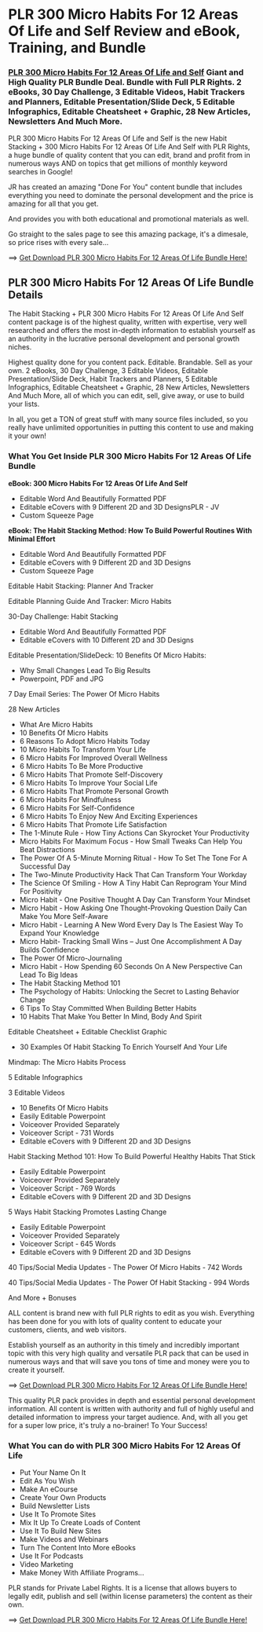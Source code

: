 # PLR 300 Micro Habits For 12 Areas Of Life and Self Review and eBook, Training, and Bundle

### [PLR 300 Micro Habits For 12 Areas Of Life and Self](https://jvupsell.com/2025/02/plr-300-micro-habits-for-12-areas-of-life/) Giant and High Quality PLR Bundle Deal. Bundle with Full PLR Rights. 2 eBooks, 30 Day Challenge, 3 Editable Videos, Habit Trackers and Planners, Editable Presentation/Slide Deck, 5 Editable Infographics, Editable Cheatsheet + Graphic, 28 New Articles, Newsletters And Much More.

PLR 300 Micro Habits For 12 Areas Of Life and Self is the new Habit Stacking + 300 Micro Habits For 12 Areas Of Life And Self with PLR Rights, a huge bundle of quality content that you can edit, brand and profit from in numerous ways AND on topics that get millions of monthly keyword searches in Google!

JR has created an amazing "Done For You" content bundle that includes everything you need to dominate the personal development and the price is amazing for all that you get.

And provides you with both educational and promotional materials as well. 

Go straight to the sales page to see this amazing package, it's a dimesale, so price rises with every sale...

==> [Get Download PLR 300 Micro Habits For 12 Areas Of Life Bundle Here!](https://warriorplus.com/o2/a/sbkb462/0)


## PLR 300 Micro Habits For 12 Areas Of Life Bundle Details

The Habit Stacking + PLR 300 Micro Habits For 12 Areas Of Life And Self content package is of the highest quality, written with expertise, very well researched and offers the most in-depth information to establish yourself as an authority in the lucrative personal development and personal growth niches.

Highest quality done for you content pack. Editable. Brandable. Sell as your own. 2 eBooks, 30 Day Challenge, 3 Editable Videos, Editable Presentation/Slide Deck, Habit Trackers and Planners, 5 Editable Infographics, Editable Cheatsheet + Graphic, 28 New Articles, Newsletters And Much More, all of which you can edit, sell, give away, or use to build your lists.

In all, you get a TON of great stuff with many source files included, so you really have unlimited opportunities in putting this content to use and making it your own!

### What You Get Inside PLR 300 Micro Habits For 12 Areas Of Life Bundle

**eBook: 300 Micro Habits For 12 Areas Of Life And Self**
- Editable Word And Beautifully Formatted PDF
- Editable eCovers with 9 Different 2D and 3D DesignsPLR - JV
- Custom Squeeze Page

**eBook: The Habit Stacking Method: How To Build Powerful Routines With Minimal Effort**
- Editable Word And Beautifully Formatted PDF
- Editable eCovers with 9 Different 2D and 3D Designs
- Custom Squeeze Page

Editable Habit Stacking: Planner And Tracker

Editable Planning Guide And Tracker: Micro Habits

30-Day Challenge: Habit Stacking
- Editable Word And Beautifully Formatted PDF
- Editable eCovers with 10 Different 2D and 3D Designs

Editable Presentation/SlideDeck: 10 Benefits Of Micro Habits:
- Why Small Changes Lead To Big Results
- Powerpoint, PDF and JPG

7 Day Email Series: The Power Of Micro Habits

28 New Articles
- What Are Micro Habits
- 10 Benefits Of Micro Habits
- 6 Reasons To Adopt Micro Habits Today
- 10 Micro Habits To Transform Your Life
- 6 Micro Habits For Improved Overall Wellness
- 6 Micro Habits To Be More Productive
- 6 Micro Habits That Promote Self-Discovery
- 6 Micro Habits To Improve Your Social Life
- 6 Micro Habits That Promote Personal Growth
- 6 Micro Habits For Mindfulness
- 6 Micro Habits For Self-Confidence
- 6 Micro Habits To Enjoy New And Exciting Experiences
- 6 Micro Habits That Promote Life Satisfaction
- The 1-Minute Rule - How Tiny Actions Can Skyrocket Your Productivity
- Micro Habits For Maximum Focus - How Small Tweaks Can Help You Beat Distractions
- The Power Of A 5-Minute Morning Ritual - How To Set The Tone For A Successful Day
- The Two-Minute Productivity Hack That Can Transform Your Workday
- The Science Of Smiling - How A Tiny Habit Can Reprogram Your Mind For Positivity
- Micro Habit - One Positive Thought A Day Can Transform Your Mindset
- Micro Habit - How Asking One Thought-Provoking Question Daily Can Make You More Self-Aware
- Micro Habit - Learning A New Word Every Day Is The Easiest Way To Expand Your Knowledge
- Micro Habit- Tracking Small Wins – Just One Accomplishment A Day Builds Confidence
- The Power Of Micro-Journaling
- Micro Habit - How Spending 60 Seconds On A New Perspective Can Lead To Big Ideas
- The Habit Stacking Method 101
- The Psychology of Habits: Unlocking the Secret to Lasting Behavior Change
- 6 Tips To Stay Committed When Building Better Habits
- 10 Habits That Make You Better In Mind, Body And Spirit

Editable Cheatsheet + Editable Checklist Graphic
- 30 Examples Of Habit Stacking To Enrich Yourself And Your Life

Mindmap: The Micro Habits Process

5 Editable Infographics

3 Editable Videos
- 10 Benefits Of Micro Habits
- Easily Editable Powerpoint
- Voiceover Provided Separately
- Voiceover Script - 731 Words
- Editable eCovers with 9 Different 2D and 3D Designs

Habit Stacking Method 101: How To Build Powerful Healthy Habits That Stick
- Easily Editable Powerpoint
- Voiceover Provided Separately
- Voiceover Script - 769 Words
- Editable eCovers with 9 Different 2D and 3D Designs

5 Ways Habit Stacking Promotes Lasting Change
- Easily Editable Powerpoint
- Voiceover Provided Separately
- Voiceover Script - 645 Words
- Editable eCovers with 9 Different 2D and 3D Designs

40 Tips/Social Media Updates - The Power Of Micro Habits - 742 Words

40 Tips/Social Media Updates - The Power Of Habit Stacking - 994 Words

And More + Bonuses

ALL content is brand new with full PLR rights to edit as you wish. Everything has been done for you with lots of quality content to educate your customers, clients, and web visitors.

Establish yourself as an authority in this timely and incredibly important topic with this very high quality and versatile PLR pack that can be used in numerous ways and that will save you tons of time and money were you to create it yourself.

==> [Get Download PLR 300 Micro Habits For 12 Areas Of Life Bundle Here!](https://warriorplus.com/o2/a/sbkb462/0)



This quality PLR pack provides in depth and essential personal development information. All content is written with authority and full of highly useful and detailed information to impress your target audience. And, with all you get for a super low price, it's truly a no-brainer! To Your Success! 

### What You can do with PLR 300 Micro Habits For 12 Areas Of Life

- Put Your Name On It 
- Edit As You Wish 
- Make An eCourse 
- Create Your Own Products
- Build Newsletter Lists 
- Use It To Promote Sites 
- Mix It Up To Create Loads of Content 
- Use It To Build New Sites 
- Make Videos and Webinars 
- Turn The Content Into More eBooks
- Use It For Podcasts 
- Video Marketing 
- Make Money With Affiliate Programs...

PLR stands for Private Label Rights. It is a license that allows buyers to
legally edit, publish and sell (within license parameters) the content as their own. 

==> [Get Download PLR 300 Micro Habits For 12 Areas Of Life Bundle Here!](https://warriorplus.com/o2/a/sbkb462/0)









